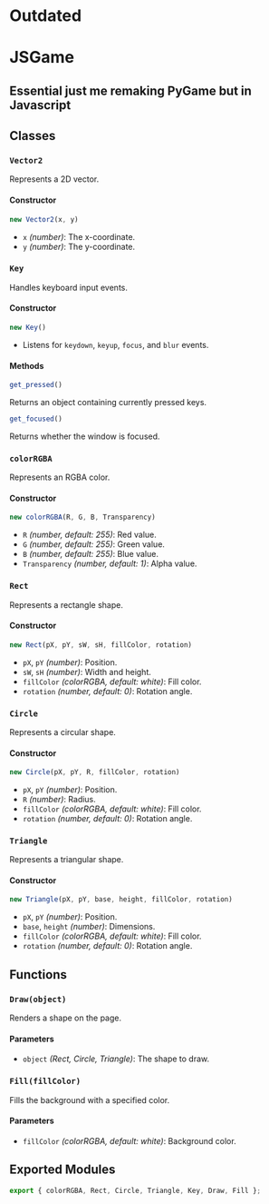 # Outdated

# JSGame
## Essential just me remaking PyGame but in Javascript

## Classes

### `Vector2`
Represents a 2D vector.

#### Constructor
```js
new Vector2(x, y)
```
- `x` *(number)*: The x-coordinate.
- `y` *(number)*: The y-coordinate.

### `Key`
Handles keyboard input events.

#### Constructor
```js
new Key()
```
- Listens for `keydown`, `keyup`, `focus`, and `blur` events.

#### Methods
```js
get_pressed()
```
Returns an object containing currently pressed keys.

```js
get_focused()
```
Returns whether the window is focused.

### `colorRGBA`
Represents an RGBA color.

#### Constructor
```js
new colorRGBA(R, G, B, Transparency)
```
- `R` *(number, default: 255)*: Red value.
- `G` *(number, default: 255)*: Green value.
- `B` *(number, default: 255)*: Blue value.
- `Transparency` *(number, default: 1)*: Alpha value.

### `Rect`
Represents a rectangle shape.

#### Constructor
```js
new Rect(pX, pY, sW, sH, fillColor, rotation)
```
- `pX`, `pY` *(number)*: Position.
- `sW`, `sH` *(number)*: Width and height.
- `fillColor` *(colorRGBA, default: white)*: Fill color.
- `rotation` *(number, default: 0)*: Rotation angle.

### `Circle`
Represents a circular shape.

#### Constructor
```js
new Circle(pX, pY, R, fillColor, rotation)
```
- `pX`, `pY` *(number)*: Position.
- `R` *(number)*: Radius.
- `fillColor` *(colorRGBA, default: white)*: Fill color.
- `rotation` *(number, default: 0)*: Rotation angle.

### `Triangle`
Represents a triangular shape.

#### Constructor
```js
new Triangle(pX, pY, base, height, fillColor, rotation)
```
- `pX`, `pY` *(number)*: Position.
- `base`, `height` *(number)*: Dimensions.
- `fillColor` *(colorRGBA, default: white)*: Fill color.
- `rotation` *(number, default: 0)*: Rotation angle.

## Functions

### `Draw(object)`
Renders a shape on the page.

#### Parameters
- `object` *(Rect, Circle, Triangle)*: The shape to draw.

### `Fill(fillColor)`
Fills the background with a specified color.

#### Parameters
- `fillColor` *(colorRGBA, default: white)*: Background color.

## Exported Modules
```js
export { colorRGBA, Rect, Circle, Triangle, Key, Draw, Fill };
